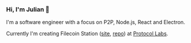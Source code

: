 ### Hi, I'm Julian 👋

I'm a software engineer with a focus on P2P, Node.js, React and Electron.

Currently I'm creating Filecoin Station ([site](https://www.filstation.app/), [repo](https://github.com/filecoin-station/filecoin-station)) at [Protocol Labs](https://github.com/protocol).
